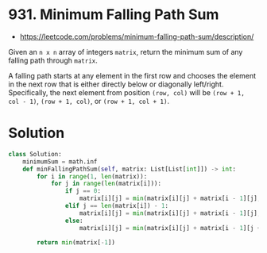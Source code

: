 # 931. Minimum Falling Path Sum

- https://leetcode.com/problems/minimum-falling-path-sum/description/

Given an `n x n` array of integers `matrix`, return the minimum sum of any falling path through `matrix`.

A falling path starts at any element in the first row and chooses the element in the next row that is either directly below or diagonally left/right. Specifically, the next element from position `(row, col)` will be `(row + 1, col - 1)`, `(row + 1, col)`, or `(row + 1, col + 1)`.

# Solution

```python
class Solution:
    minimumSum = math.inf
    def minFallingPathSum(self, matrix: List[List[int]]) -> int:
        for i in range(1, len(matrix)):
            for j in range(len(matrix[i])):
                if j == 0:
                    matrix[i][j] = min(matrix[i][j] + matrix[i - 1][j], matrix[i][j] + matrix[i - 1][j + 1])
                elif j == len(matrix[i]) - 1:
                    matrix[i][j] = min(matrix[i][j] + matrix[i - 1][j], matrix[i][j] + matrix[i - 1][j - 1])
                else:
                    matrix[i][j] = min(matrix[i][j] + matrix[i - 1][j + 1], matrix[i][j] + matrix[i - 1][j], matrix[i][j] + matrix[i - 1][j - 1])

        return min(matrix[-1])
```
